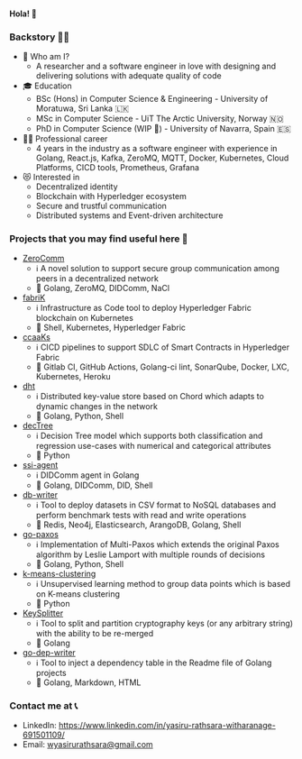 #### Hola! 👋

### Backstory 💁‍♂️

- 👨 Who am I?
    - A researcher and a software engineer in love with designing and delivering solutions with
      adequate quality of code
- 🎓 Education
    - BSc (Hons) in Computer Science & Engineering - University of Moratuwa, Sri Lanka 🇱🇰
    - MSc in Computer Science - UiT The Arctic University, Norway 🇳🇴
    - PhD in Computer Science (WIP 🚧) - University of Navarra, Spain 🇪🇸
- 👨‍💼 Professional career
    - 4 years in the industry as a software engineer with experience in Golang, React.js,
      Kafka, ZeroMQ, MQTT, Docker, Kubernetes, Cloud Platforms, CICD tools, Prometheus, Grafana
- 😻 Interested in
    - Decentralized identity
    - Blockchain with Hyperledger ecosystem
    - Secure and trustful communication
    - Distributed systems and Event-driven architecture

### Projects that you may find useful here 🥸

- [ZeroComm](https://github.com/YasiruR/zero-comm)
    - ℹ A novel solution to support secure group communication among peers in a decentralized
      network
    - 💾 Golang, ZeroMQ, DIDComm, NaCl
- [fabriK](https://github.com/YasiruR/fabriK)
    - ℹ Infrastructure as Code tool to deploy Hyperledger Fabric blockchain on Kubernetes
    - 💾 Shell, Kubernetes, Hyperledger Fabric
- [ccaaKs](https://github.com/YasiruR/ccaaKs)
    - ℹ CICD pipelines to support SDLC of Smart Contracts in Hyperledger Fabric
    - 💾 Gitlab CI, GitHub Actions, Golang-ci lint, SonarQube, Docker, LXC, Kubernetes, Heroku
- [dht](https://github.com/YasiruR/dht)
    - ℹ Distributed key-value store based on Chord which adapts to dynamic changes in the network
    - 💾 Golang, Python, Shell
- [decTree](https://github.com/YasiruR/decTree)
    - ℹ Decision Tree model which supports both classification and regression use-cases with
      numerical and categorical attributes
    - 💾 Python
- [ssi-agent](https://github.com/YasiruR/ssi-agent)
    - ℹ DIDComm agent in Golang
    - 💾 Golang, DIDComm, DID, Shell
- [db-writer](https://github.com/YasiruR/db-writer)
    - ℹ Tool to deploy datasets in CSV format to NoSQL databases and perform benchmark tests
      with read and write operations
    - 💾 Redis, Neo4j, Elasticsearch, ArangoDB, Golang, Shell
- [go-paxos](https://github.com/YasiruR/go-paxos)
    - ℹ Implementation of Multi-Paxos which extends the original Paxos algorithm by Leslie Lamport
      with multiple rounds of decisions
    - 💾 Golang, Python, Shell
- [k-means-clustering](https://github.com/YasiruR/k-means-clustering)
    - ℹ Unsupervised learning method to group data points which is based on K-means clustering
    - 💾 Python
- [KeySplitter](https://github.com/YasiruR/KeySplitter)
    - ℹ Tool to split and partition cryptography keys (or any arbitrary string) with the
      ability to be re-merged
    - 💾 Golang
- [go-dep-writer](https://github.com/YasiruR/go-dep-writer)
    - ℹ Tool to inject a dependency table in the Readme file of Golang projects
    - 💾 Golang, Markdown, HTML

### Contact me at 📞

- LinkedIn: https://www.linkedin.com/in/yasiru-rathsara-witharanage-691501109/
- Email: wyasirurathsara@gmail.com
